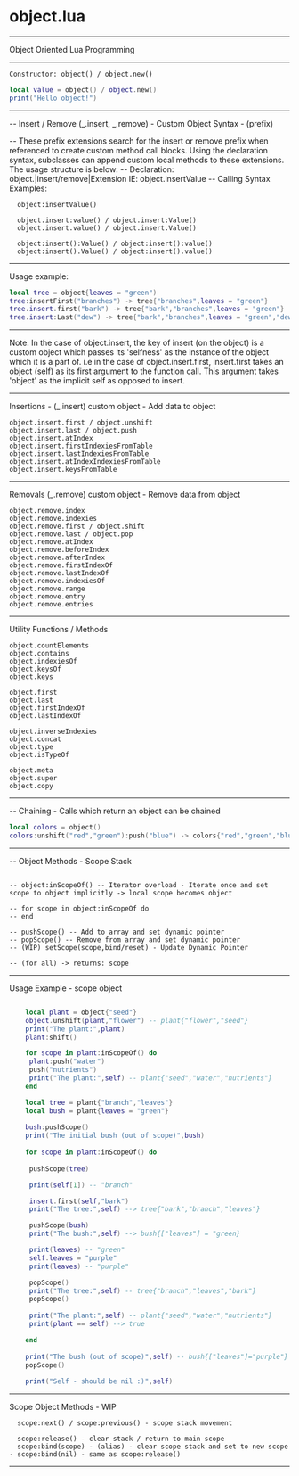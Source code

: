 object.lua
==========

------ ------ ------ ------
Object Oriented Lua Programming
------ ------ ------ ------

```
Constructor: object() / object.new()
```

```lua
local value = object() / object.new()
print("Hello object!")
```

------ ------ ------ ------

-- Insert / Remove (_.insert, _.remove) - Custom Object Syntax - (prefix)

-- These prefix extensions search for the insert or remove prefix when referenced to create custom method call blocks. Using the declaration syntax, subclasses can append custom local methods to these extensions. The usage structure is below:
-- Declaration: object.|insert/remove|Extension IE: object.insertValue
-- Calling Syntax Examples: 

```
  object:insertValue() 

  object.insert:value() / object.insert:Value()
  object.insert.value() / object.insert.Value() 

  object:insert():Value() / object:insert():value()
  object:insert().Value() / object:insert().value()
```

------ ------ ------ ------

Usage example:

```lua
local tree = object{leaves = "green")
tree:insertFirst("branches") -> tree{"branches",leaves = "green"}
tree.insert.first("bark") -> tree{"bark","branches",leaves = "green"}
tree.insert:Last("dew") -> tree{"bark","branches",leaves = "green","dew"}
```

------ ------ ------ ------

Note: In the case of object.insert, the key of insert (on the object) is a custom object which passes its 'selfness' as the instance of the object which it is a part of. i.e in the case of object.insert.first, insert.first takes an object (self) as its first argument to the function call. This argument takes 'object' as the implicit self as opposed to insert.

---------------

Insertions - (_.insert) custom object - Add data to object

```
object.insert.first / object.unshift
object.insert.last / object.push
object.insert.atIndex
object.insert.firstIndexiesFromTable
object.insert.lastIndexiesFromTable
object.insert.atIndexIndexiesFromTable
object.insert.keysFromTable
```

------ ------

Removals (_.remove) custom object - Remove data from object

```
object.remove.index
object.remove.indexies
object.remove.first / object.shift
object.remove.last / object.pop
object.remove.atIndex
object.remove.beforeIndex
object.remove.afterIndex
object.remove.firstIndexOf
object.remove.lastIndexOf
object.remove.indexiesOf
object.remove.range
object.remove.entry
object.remove.entries
```

------ ------

Utility Functions / Methods

```
object.countElements
object.contains
object.indexiesOf
object.keysOf
object.keys

object.first
object.last
object.firstIndexOf
object.lastIndexOf

object.inverseIndexies
object.concat
object.type
object.isTypeOf

object.meta
object.super
object.copy
```

------ ------ ------ ------

-- Chaining - Calls which return an object can be chained

```lua
local colors = object()
colors:unshift("red","green"):push("blue") -> colors{"red","green","blue"}
```

------ ------ ------ ------

-- Object Methods - Scope Stack

```

-- object:inScopeOf() -- Iterator overload - Iterate once and set scope to object implicitly -> local scope becomes object 

-- for scope in object:inScopeOf do
-- end

-- pushScope() -- Add to array and set dynamic pointer
-- popScope() -- Remove from array and set dynamic pointer
-- (WIP) setScope(scope,bind/reset) - Update Dynamic Pointer

-- (for all) -> returns: scope

```

------ ------ ------ ------

Usage Example - scope object

```lua

    local plant = object{"seed"}
    object.unshift(plant,"flower") -- plant{"flower","seed"}
    print("The plant:",plant)
    plant:shift()

    for scope in plant:inScopeOf() do
     plant:push("water")
     push("nutrients")
     print("The plant:",self) -- plant{"seed","water","nutrients"}
    end

    local tree = plant{"branch","leaves"}
    local bush = plant{leaves = "green"}
    
    bush:pushScope()
    print("The initial bush (out of scope)",bush)
    
    for scope in plant:inScopeOf() do
        
     pushScope(tree)

     print(self[1]) -- "branch"

     insert.first(self,"bark")
     print("The tree:",self) --> tree{"bark","branch","leaves"}

     pushScope(bush)
     print("The bush:",self) --> bush{["leaves"] = "green}

     print(leaves) -- "green"
     self.leaves = "purple"
     print(leaves) -- "purple"

     popScope()
     print("The tree:",self) -- tree{"branch","leaves","bark"}
     popScope()
        
     print("The plant:",self) -- plant{"seed","water","nutrients"}
     print(plant == self) --> true

    end
    
    print("The bush (out of scope)",self) -- bush{["leaves"]="purple"}
    popScope()
    
    print("Self - should be nil :)",self)

```

------ ------ ------ ------

Scope Object Methods - WIP

```
  scope:next() / scope:previous() - scope stack movement

  scope:release() - clear stack / return to main scope
  scope:bind(scope) - (alias) - clear scope stack and set to new scope - scope:bind(nil) - same as scope:release()
```

------ ------ ------ ------
